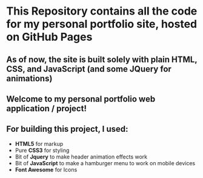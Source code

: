 # This Repository contains all the code for my personal portfolio site, hosted on GitHub Pages
## As of now, the site is built solely with plain HTML, CSS, and JavaScript (and some JQuery for animations)

## Welcome to my personal portfolio web application / project!

## For building this project, I used:
+ **HTML5** for markup
+ Pure **CSS3** for styling 
+ Bit of **Jquery** to make header animation effects work
+ Bit of **JavaScript** to make a hamburger menu to work on mobile devices 
+ **Font Awesome** for Icons 
